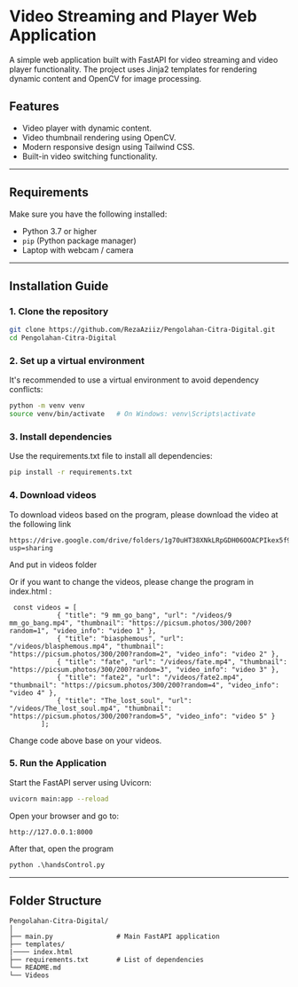 # Video Streaming and Player Web Application

A simple web application built with FastAPI for video streaming and video player functionality. The project uses Jinja2 templates for rendering dynamic content and OpenCV for image processing.

## Features
- Video player with dynamic content.
- Video thumbnail rendering using OpenCV.
- Modern responsive design using Tailwind CSS.
- Built-in video switching functionality.

---

## Requirements
Make sure you have the following installed:
- Python 3.7 or higher
- `pip` (Python package manager)
- Laptop with webcam / camera

---

## Installation Guide

### 1. Clone the repository
```bash
git clone https://github.com/RezaAziiz/Pengolahan-Citra-Digital.git
cd Pengolahan-Citra-Digital
```

### 2. Set up a virtual environment
It's recommended to use a virtual environment to avoid dependency conflicts:
```bash
python -m venv venv
source venv/bin/activate   # On Windows: venv\Scripts\activate
```

### 3. Install dependencies
Use the requirements.txt file to install all dependencies:
```bash
pip install -r requirements.txt
```

### 4. Download videos
To download videos based on the program, please download the video at the following link
```
https://drive.google.com/drive/folders/1g70uHT38XNkLRpGDH06OOACPIkex5f9q?usp=sharing
```
And put in videos folder

Or if you want to change the videos, please change the program in index.html : 
```
 const videos = [
            { "title": "9 mm_go_bang", "url": "/videos/9 mm_go_bang.mp4", "thumbnail": "https://picsum.photos/300/200?random=1", "video_info": "video 1" },
            { "title": "biasphemous", "url": "/videos/blasphemous.mp4", "thumbnail": "https://picsum.photos/300/200?random=2", "video_info": "video 2" },
            { "title": "fate", "url": "/videos/fate.mp4", "thumbnail": "https://picsum.photos/300/200?random=3", "video_info": "video 3" },
            { "title": "fate2", "url": "/videos/fate2.mp4", "thumbnail": "https://picsum.photos/300/200?random=4", "video_info": "video 4" },
            { "title": "The_lost_soul", "url": "/videos/The_lost_soul.mp4", "thumbnail": "https://picsum.photos/300/200?random=5", "video_info": "video 5" }
        ];
```

Change code above base on your videos. 
### 5. Run the Application
Start the FastAPI server using Uvicorn:
```bash
uvicorn main:app --reload
```
Open your browser and go to:
```
http://127.0.0.1:8000
```

After that, open the program
```python
python .\handsControl.py
```

---
## Folder Structure
```
Pengolahan-Citra-Digital/
│
├── main.py                # Main FastAPI application
├── templates/  
|──── index.html           
├── requirements.txt       # List of dependencies
└── README.md
└── Videos
```
